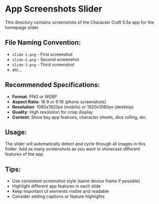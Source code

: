 # App Screenshots Slider

This directory contains screenshots of the Character Craft 5.5e app for the homepage slider.

## File Naming Convention:
- `slide-1.png` - First screenshot
- `slide-2.png` - Second screenshot  
- `slide-3.png` - Third screenshot
- etc...

## Recommended Specifications:
- **Format**: PNG or WEBP
- **Aspect Ratio**: 16:9 or 9:16 (phone screenshots)
- **Resolution**: 1080x1920px (mobile) or 1920x1080px (desktop)
- **Quality**: High resolution for crisp display
- **Content**: Show key app features, character sheets, dice rolling, etc.

## Usage:
The slider will automatically detect and cycle through all images in this folder. Add as many screenshots as you want to showcase different features of the app.

## Tips:
- Use consistent screenshot style (same device frame if possible)
- Highlight different app features in each slide
- Keep important UI elements visible and readable
- Consider adding captions or feature highlights